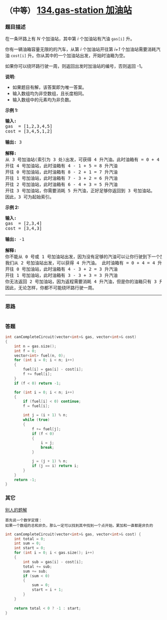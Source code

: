 # `（中等）`  [134.gas-station 加油站](https://leetcode-cn.com/problems/gas-station/)

### 题目描述
<p>在一条环路上有&nbsp;<em>N</em>&nbsp;个加油站，其中第&nbsp;<em>i</em>&nbsp;个加油站有汽油&nbsp;<code>gas[i]</code><em>&nbsp;</em>升。</p>

<p>你有一辆油箱容量无限的的汽车，从第<em> i </em>个加油站开往第<em> i+1&nbsp;</em>个加油站需要消耗汽油&nbsp;<code>cost[i]</code><em>&nbsp;</em>升。你从其中的一个加油站出发，开始时油箱为空。</p>

<p>如果你可以绕环路行驶一周，则返回出发时加油站的编号，否则返回 -1。</p>

<p><strong>说明:</strong>&nbsp;</p>

<ul>
	<li>如果题目有解，该答案即为唯一答案。</li>
	<li>输入数组均为非空数组，且长度相同。</li>
	<li>输入数组中的元素均为非负数。</li>
</ul>

<p><strong>示例&nbsp;1:</strong></p>

<pre><strong>输入:</strong> 
gas  = [1,2,3,4,5]
cost = [3,4,5,1,2]

<strong>输出:</strong> 3

<strong>解释:
</strong>从 3 号加油站(索引为 3 处)出发，可获得 4 升汽油。此时油箱有 = 0 + 4 = 4 升汽油
开往 4 号加油站，此时油箱有 4 - 1 + 5 = 8 升汽油
开往 0 号加油站，此时油箱有 8 - 2 + 1 = 7 升汽油
开往 1 号加油站，此时油箱有 7 - 3 + 2 = 6 升汽油
开往 2 号加油站，此时油箱有 6 - 4 + 3 = 5 升汽油
开往 3 号加油站，你需要消耗 5 升汽油，正好足够你返回到 3 号加油站。
因此，3 可为起始索引。</pre>

<p><strong>示例 2:</strong></p>

<pre><strong>输入:</strong> 
gas  = [2,3,4]
cost = [3,4,3]

<strong>输出:</strong> -1

<strong>解释:
</strong>你不能从 0 号或 1 号加油站出发，因为没有足够的汽油可以让你行驶到下一个加油站。
我们从 2 号加油站出发，可以获得 4 升汽油。 此时油箱有 = 0 + 4 = 4 升汽油
开往 0 号加油站，此时油箱有 4 - 3 + 2 = 3 升汽油
开往 1 号加油站，此时油箱有 3 - 3 + 3 = 3 升汽油
你无法返回 2 号加油站，因为返程需要消耗 4 升汽油，但是你的油箱只有 3 升汽油。
因此，无论怎样，你都不可能绕环路行驶一周。</pre>


---
### 思路
```
```

### 答题
``` C++
int canCompleteCircuit(vector<int>& gas, vector<int>& cost) 
{
	int n = gas.size();
	int f = 0;
	vector<int> fuel(n, 0);
	for (int i = 0; i < n; i++)
	{
		fuel[i] = gas[i] - cost[i];
		f += fuel[i];
	}
	if (f < 0) return -1;

	for (int i = 0; i < n; i++)
	{
		if (fuel[i] < 0) continue;
		f = fuel[i];

		int j = (i + 1) % n;
		while (true)
		{
			f += fuel[j];
			if (f < 0)
			{
				i = j;
				break;
			}

			j = (j + 1) % n;
			if (j == i) return i;
		}
	}
	return -1;
}
```

### 其它
[别人的题解](https://leetcode-cn.com/problems/gas-station/solution/c-jie-jue-ban-fa-by-15091329223/)  
```
首先说一个数学定理：  
如果一个数组的总和非负，那么一定可以找到其中找到一个点开始，累加和一直都是非负的  
```

``` C++
int canCompleteCircuit(vector<int>& gas, vector<int>& cost) {
	int total = 0;
	int sum = 0;
	int start = 0;
	for (int i = 0; i < gas.size(); i++)
	{
		int sub = gas[i] - cost[i];
		total += sub;
		sum += sub;
		if (sum < 0)
		{
			sum = 0;
			start = i + 1;
		}
	}
	
	return total < 0 ? -1 : start;
}
```

